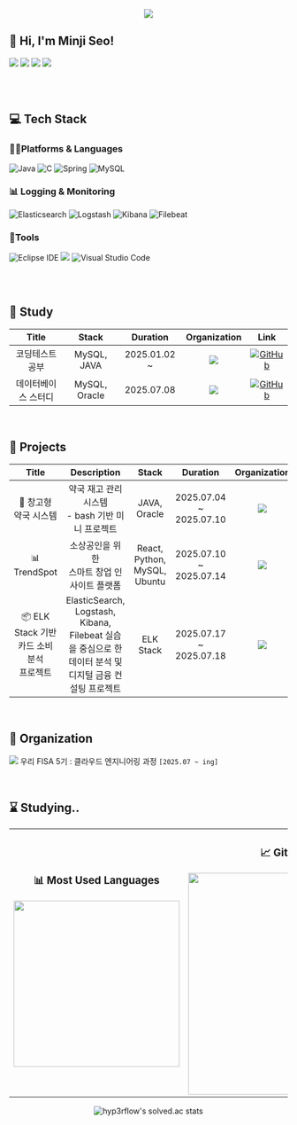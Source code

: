 <div align="center">
  <img src="https://capsule-render.vercel.app/api?type=waving&color=gradient&height=200&section=header&text=✨%20Minji's%20GitHub%20✨&fontSize=40&animation=fadeIn&fontColor=ffffff" />
</div> 

## 👋 Hi, I'm Minji Seo!

<a href="https://github.com/menzzi" target="_blank"><img src="https://img.shields.io/badge/Github-181717?style=flat-square&logo=GitHub&logoColor=white"/></a> 
<a href="https://www.instagram.com/mindii_s/" target="_blank"><img src="https://img.shields.io/badge/instagram-E4405F?style=flat-square&logo=Instagram&logoColor=white"/></a>
<a href="https://blog.naver.com/minmin3927" target="_blank"><img src="https://img.shields.io/badge/naver.blog-03C75A?style=flat-square&logo=Naver&logoColor=white"/></a> 
<a href="https://www.notion.so/3edce5e1cb374b06943643c896e2749e" target="_blank"><img src="https://img.shields.io/badge/Notion-000000?style=flat-square&logo=Notion&logoColor=white"/></a>  

<br><br>

## 💻 Tech Stack
### 🧑‍💻Platforms & Languages
![Java](https://img.shields.io/badge/Java-007396.svg?&style=for-the-badge&logo=Java&logoColor=white)
![C](https://img.shields.io/badge/C-A8B9CC.svg?&style=for-the-badge&logo=Java&logoColor=white)
![Spring](https://img.shields.io/badge/Spring-6DB33F.svg?&style=for-the-badge&logo=Spring&logoColor=white)
![MySQL](https://img.shields.io/badge/MySQL-4479A1.svg?&style=for-the-badge&logo=MySQL&logoColor=white)

### 📊 Logging & Monitoring
![Elasticsearch](https://img.shields.io/badge/Elasticsearch-005571?style=for-the-badge&logo=elasticsearch&logoColor=white)
![Logstash](https://img.shields.io/badge/Logstash-000000?style=for-the-badge&logo=logstash&logoColor=white)
![Kibana](https://img.shields.io/badge/Kibana-E8478B?style=for-the-badge&logo=kibana&logoColor=white)
![Filebeat](https://img.shields.io/badge/Filebeat-005571?style=for-the-badge&logo=elastic&logoColor=white)


### 🔧Tools
![Eclipse IDE](https://img.shields.io/badge/Eclipse%20IDE-2C2255.svg?&style=for-the-badge&logo=Eclipse%20IDE&logoColor=white)
<img src="https://img.shields.io/badge/IntelliJ%20IDEA-000000?style=for-the-badge&logo=intellijidea&logoColor=white" />
![Visual Studio Code](https://img.shields.io/badge/Visual%20Studio%20Code-007ACC.svg?&style=for-the-badge&logo=Visual%20Studio%20Code&logoColor=white)

<br><br>



## 🚀 Study

|           Title           |     Stack     |   Duration   |     Organization     |     Link     |
|:-------------------------:|:-------------:|:------------:|:--------------------:|:------------:|
| 코딩테스트 공부           | MySQL, JAVA   | 2025.01.02 ~ | <img src="https://img.shields.io/badge/-Individual-B497BD" /> | [![GitHub](https://img.shields.io/badge/GitHub%20%7C%20codingtest--study-181717?logo=github&logoColor=white)](https://github.com/menzzi/java-sql-self-codingtest-study.git) |
| 데이터베이스 스터디       | MySQL, Oracle | 2025.07.08   | <img src="https://img.shields.io/badge/-우리%20FISA%205기-blue" /> | [![GitHub](https://img.shields.io/badge/GitHub%20%7C%20database--study-181717?logo=github&logoColor=white)](https://github.com/menzzi/mysql-oracle-fisa05-database-study.git) |


<br>

  
## 🚩 Projects

|           Title           |     Description      |     Stack     |   Duration   |     Organization     |     Link     |
|:-------------------------:|:--------------------:|:-------------:|:------------:|:--------------------:|:------------:|
| 💊 창고형 <br> 약국 시스템 | 약국 재고 관리 시스템 <br> - bash 기반 미니 프로젝트| JAVA, Oracle | 2025.07.04 ~ 2025.07.10 | <img src="https://img.shields.io/badge/-우리%20FISA%205기-blue" /> | [![GitHub](https://img.shields.io/badge/GitHub%20%7C%20pharmacy--system-181717?style=for-the-badge&logo=github&logoColor=white)](https://github.com/menzzi/java-fisa5-pharmacy-stock-project) |
| 📊 TrendSpot | 소상공인을 위한 <br> 스마트 창업 인사이트 플랫폼 | React, Python, MySQL, Ubuntu | 2025.07.10 ~ 2025.07.14 | <img src="https://img.shields.io/badge/-우리%20FISA%205기-blue" /> | [![GitHub](https://img.shields.io/badge/GitHub%20%7C%20trendspot-181717?style=for-the-badge&logo=github&logoColor=white)](https://github.com/menzzi/mysql-fisa-trendspot-partition) |
| 📦 ELK Stack 기반 카드 소비 분석<br> 프로젝트 | ElasticSearch, Logstash, Kibana, Filebeat 실습을 중심으로 한 <br> 데이터 분석 및 디지털 금융 컨설팅 프로젝트 | ELK Stack | 2025.07.17 ~ 2025.07.18 | <img src="https://img.shields.io/badge/-우리%20FISA%205기-blue" /> | [![GitHub](https://img.shields.io/badge/GitHub%20%7C%20data--analysis-181717?style=for-the-badge&logo=github&logoColor=white)](https://github.com/menzzi/elk-woori-data-consume-analysis-project) |



<br>


## 🌱 Organization

<img src="https://img.shields.io/badge/-우리%20FISA%205기-blue" /> 우리 FISA 5기 : 클라우드 엔지니어링 과정 `[2025.07 ~ ing]`

<br>

  
## ⌛ Studying..
<div align="center">

<table>
  <tr>
    <td align="center">
      <h3>📊 Most Used Languages</h3>
      <a href="https://github.com/anuraghazra/github-readme-stats">
        <img src="https://github-readme-stats.vercel.app/api/top-langs/?username=menzzi&layout=donut&show_icons=true&theme=default&hide_border=true&bg_color=ffffff&icon_color=C6538C&text_color=333333&title_color=DA5B0B&count_private=true&exclude_repo=Face-Transfer-Application" width="300" />
      </a>
    </td>
    <td align="center">
      <h3>📈 GitHub Stats</h3>
      <a href="https://github.com/anuraghazra/github-readme-stats">
        <img src="https://github-readme-stats.vercel.app/api?username=menzzi&show_icons=true&theme=default&hide_border=true&bg_color=ffffff&icon_color=C6538C&text_color=333333&title_color=DA5B0B&count_private=true" width="400" />
      </a>
    </td>
  </tr>
</table>

</div>

<div align="center">
  <img src="https://github-readme-solvedac.hyp3rflow.vercel.app/api/?handle=minmin3927" alt="hyp3rflow's solved.ac stats" />
</div>

